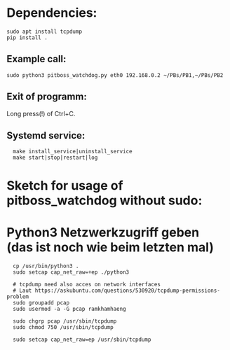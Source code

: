 # Dependencies:
```
sudo apt install tcpdump
pip install .
```

## Example call:
```
sudo python3 pitboss_watchdog.py eth0 192.168.0.2 ~/PBs/PB1,~/PBs/PB2
```

## Exit of programm:
  Long press(!) of Ctrl+C.

## Systemd service:
```
  make install_service|uninstall_service
  make start|stop|restart|log
```


# Sketch for usage of pitboss_watchdog without sudo:

  # Python3 Netzwerkzugriff geben (das ist noch wie beim letzten mal)
```
  cp /usr/bin/python3 .
  sudo setcap cap_net_raw=+ep ./python3

  # tcpdump need also acces on network interfaces
  # Laut https://askubuntu.com/questions/530920/tcpdump-permissions-problem 
  sudo groupadd pcap
  sudo usermod -a -G pcap ramkhamhaeng

  sudo chgrp pcap /usr/sbin/tcpdump
  sudo chmod 750 /usr/sbin/tcpdump

  sudo setcap cap_net_raw=ep /usr/sbin/tcpdump
```